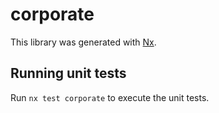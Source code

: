 # corporate

This library was generated with [Nx](https://nx.dev).

## Running unit tests

Run `nx test corporate` to execute the unit tests.
